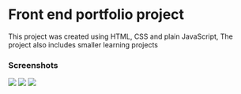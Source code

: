 <h1>Front end portfolio project </h1>

<p>This project was created using HTML, CSS and plain JavaScript, The project also includes smaller learning projects</p>

<h3>Screenshots</h3>

<p>
<img src ="https://i.imgur.com/YROg3I9.png">
<img src ="https://i.imgur.com/PxFCEo6.png">
<img src ="https://i.imgur.com/N9YAVIV.png">
</p>
